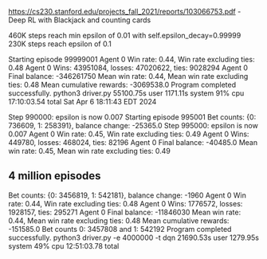 https://cs230.stanford.edu/projects_fall_2021/reports/103066753.pdf - Deep RL with Blackjack and counting cards

460K steps reach min epsilon of 0.01 with self.epsilon_decay=0.99999
230K steps reach epsilon of 0.1

Starting episode 99999001
Agent 0 Win rate: 0.44, Win rate excluding ties: 0.48
Agent 0 Wins: 43951084, losses: 47020622, ties: 9028294
Agent 0 Final balance: -346261750
Mean win rate: 0.44, Mean win rate excluding ties: 0.48
Mean cumulative rewards: -3069538.0
Program completed successfully.
python3 driver.py  55100.75s user 1171.11s system 91% cpu 17:10:03.54 total
Sat Apr  6 18:11:43 EDT 2024


Step 990000: epsilon is now 0.007
Starting episode 995001 Bet counts: {0: 736609, 1: 258391}, balance change: -25365.0
Step 995000: epsilon is now 0.007
Agent 0 Win rate: 0.45, Win rate excluding ties: 0.49
Agent 0 Wins: 449780, losses: 468024, ties: 82196
Agent 0 Final balance: -40485.0
Mean win rate: 0.45, Mean win rate excluding ties: 0.49

## 4 million episodes
Bet counts: {0: 3456819, 1: 542181}, balance change: -1960
Agent 0 Win rate: 0.44, Win rate excluding ties: 0.48
Agent 0 Wins: 1776572, losses: 1928157, ties: 295271
Agent 0 Final balance: -11846030
Mean win rate: 0.44, Mean win rate excluding ties: 0.48
Mean cumulative rewards: -151585.0
Bet counts 0: 3457808 and 1: 542192
Program completed successfully.
python3 driver.py -e 4000000 -t dqn  21690.53s user 1279.95s system 49% cpu 12:51:03.78 total